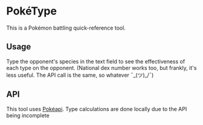 # PokéType
This is a Pokémon battling quick-reference tool.

## Usage
Type the opponent's species in the text field to see the effectiveness of each type on the opponent. (National dex number works too, but frankly, it's less useful. The API call is the same, so whatever ¯\_(ツ)_/¯)

## API
This tool uses [Pokéapi](http://pokeapi.co). Type calculations are done locally due to the API being incomplete